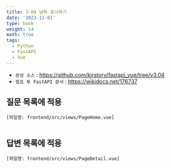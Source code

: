 ```yaml
---
title: 3-04 날짜 표시하기
date: '2023-11-01'
type: book
weight: 14
math: true
tags:
  - Python
  - FastAPI
  - Vue
---
```


- `완성 소스` : https://github.com/kjrstory/fastapi_vue/tree/v3.04
- `점프 투 FastAPI 문서` : https://wikidocs.net/176737




## 질문 목록에 적용

`[파일명: frontend/src/views/PageHome.vue]`
```vue{hl_lines=["3-5"]}

```

## 답변 목록에 적용


`[파일명: frontend/src/views/PageDetail.vue]`
```vue{hl_lines=["3-5"]}

```
